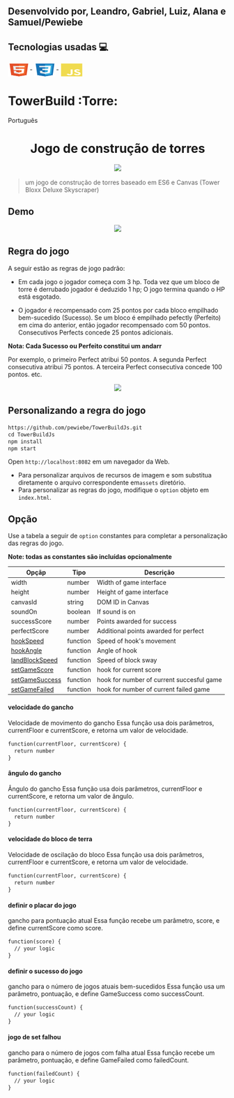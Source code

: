 ## Desenvolvido por, Leandro, Gabriel, Luiz, Alana e Samuel/Pewiebe

## Tecnologias usadas :computer:
<div style="display: inline_block">
 <img align="center" alt="Lops-HTML" height="30" width="50" src="https://raw.githubusercontent.com/devicons/devicon/master/icons/html5/html5-original.svg">-
 <img align="center" alt="Lops-CSS" height="30" width="50" src="https://raw.githubusercontent.com/devicons/devicon/master/icons/css3/css3-original.svg">-
 <img align="center" alt="Lops-Js" height="30" width="50" src="https://raw.githubusercontent.com/devicons/devicon/master/icons/javascript/javascript-plain.svg">
</div> 

# TowerBuild :Torre:

Português

<h1 align="center">Jogo de construção de torres</h1>
<p align="center"><img src="https://o2qq673j2.qnssl.com/tower-loading.gif"/></p>

> um jogo de construção de torres baseado em ES6 e Canvas (Tower Bloxx Deluxe Skyscraper)

## Demo
<p align="center"><img src="https://user-images.githubusercontent.com/17680888/47480922-93a20c00-d864-11e8-8f7c-6d1d60184730.gif"/></p>

<p align="center">

</p>

## Regra do jogo

A seguir estão as regras de jogo padrão:

- Em cada jogo o jogador começa com 3 hp. Toda vez que um bloco de torre é derrubado jogador é deduzido 1 hp; O jogo termina quando o HP está esgotado.

-  O jogador é recompensado com 25 pontos por cada bloco empilhado bem-sucedido (Sucesso). Se um bloco é empilhado pefectly (Perfeito) em cima do anterior, então jogador
recompensado com 50 pontos. Consecutivos Perfects concede 25 pontos adicionais.

**Nota:  Cada Sucesso ou Perfeito constitui um andarr**

  Por exemplo, o primeiro Perfect atribui 50 pontos. A segunda Perfect consecutiva atribui 75 pontos.
 A terceira Perfect consecutiva concede 100 pontos.  etc.

<p align="center">
  <img width="550" src="https://user-images.githubusercontent.com/17680888/47473105-d9021180-d843-11e8-8c19-b6b78d86cbdf.png" />
</p>

## Personalizando a regra do jogo

```
https://github.com/pewiebe/TowerBuildJs.git
cd TowerBuildJs
npm install
npm start
```
Open `http://localhost:8082`  em um navegador da Web.

- Para personalizar arquivos de recursos de imagem e som substitua diretamente o arquivo correspondente em`assets` diretório.
- Para personalizar as regras do jogo, modifique o `option` objeto em `index.html`.

## Opção

Use a tabela a seguir de `option` constantes para completar a personalização das regras do jogo.

**Note: todas as constantes são incluídas opcionalmente**

| Opçãp| Tipo | Descrição |
|---------|--------|-------------|
| width          | number | Width of game interface |
| height         | number | Height of game interface |
| canvasId       | string | DOM ID in Canvas |
| soundOn        | boolean | If sound is on |
| successScore   | number | Points awarded for success |
| perfectScore   | number | Additional points awarded for perfect |
| <a href="#hookspeed">hookSpeed</a> | function | Speed of hook's movement |
| <a href="#hookangle">hookAngle</a> | function | Angle of hook |
| <a href="#landblockspeed">landBlockSpeed</a> | function | Speed of block sway |
| <a href="#setgamescore">setGameScore</a> | function | hook for current score |
| <a href="#setgamesuccess">setGameSuccess</a> | function | hook for number of current succesful game |
| <a href="#setgamefailed">setGameFailed</a> | function | hook for number of current failed game |

#### velocidade do gancho
Velocidade de movimento do gancho
Essa função usa dois parâmetros, currentFloor e currentScore, e retorna um valor de velocidade.
```
function(currentFloor, currentScore) {
  return number
}
```

#### ângulo do gancho
Ângulo do gancho
Essa função usa dois parâmetros, currentFloor e currentScore, e retorna um valor de ângulo.
```
function(currentFloor, currentScore) {
  return number
}
```

#### velocidade do bloco de terra
Velocidade de oscilação do bloco
Essa função usa dois parâmetros, currentFloor e currentScore, e retorna um valor de velocidade.
```
function(currentFloor, currentScore) {
  return number
}
```

#### definir o placar do jogo
gancho para pontuação atual
Essa função recebe um parâmetro, score, e define currentScore como score.
```
function(score) {
  // your logic
}
```

#### definir o sucesso do jogo
gancho para o número de jogos atuais bem-sucedidos
Essa função usa um parâmetro, pontuação, e define GameSuccess como successCount.
```
function(successCount) {
  // your logic
}
```

#### jogo de set falhou
gancho para o número de jogos com falha atual
Essa função recebe um parâmetro, pontuação, e define GameFailed como failedCount.
```
function(failedCount) {
  // your logic
}
```
